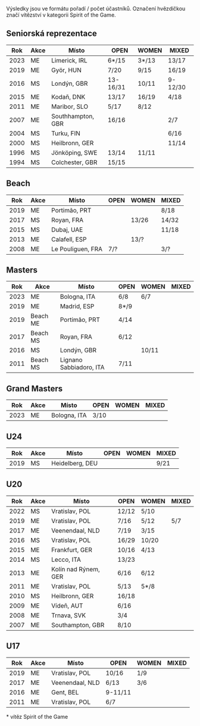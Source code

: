 Výsledky jsou ve formátu pořadí / počet účastníků.
Označení hvězdičkou značí vítězství v kategorii Spirit of the Game.

## Seniorská reprezentace

| Rok  | Akce | Místo            | OPEN     | WOMEN | MIXED   |
| ---- | ---- | ---------------- | -------- | ----- | ------- |
| 2023 | ME   | Limerick, IRL    | 6\*/15   | 3\*/13| 13/17   |
| 2019 | ME   | Györ, HUN        | 7/20     | 9/15  | 16/19   |
| 2016 | MS   | Londýn, GBR      | 13-16/31 | 10/11 | 9-12/30 |
| 2015 | ME   | Kodaň, DNK       | 13/17    | 16/19 | 4/18    |
| 2011 | ME   | Maribor, SLO     | 5/17     | 8/12  |         |
| 2007 | ME   | Southhampton, GBR| 16/16    |       | 2/7     |
| 2004 | MS   | Turku, FIN       |          |       | 6/16    |
| 2000 | MS   | Heilbronn, GER   |          |       | 11/14   |
| 1996 | MS   | Jönköping, SWE   | 13/14    | 11/11 |         |
| 1994 | MS   | Colchester, GBR  | 15/15    |       |         |

## Beach

| Rok  | Akce | Místo             | OPEN | WOMEN | MIXED |
| ---- | ---- | ----------------- | ---- | ----- | ----- |
| 2019 | ME   | Portimão, PRT     |      |       | 8/18  |
| 2017 | MS   | Royan, FRA        |      | 13/26 | 14/32 |
| 2015 | MS   | Dubaj, UAE        |      |       | 11/18 |
| 2013 | ME   | Calafell, ESP     |      | 13/?  |       |
| 2008 | ME   | Le Pouliguen, FRA | 7/?  |       | 3/?   |

## Masters

| Rok  | Akce     | Místo                   | OPEN  | WOMEN | MIXED |
| ---- | -------- | ----------------------- | ----- | ----- | ----- |
| 2023 | ME       | Bologna, ITA            | 6/8   | 6/7   |       |
| 2019 | ME       | Madrid, ESP             | 8\*/9 |       |       |
| 2019 | Beach ME | Portimão, PRT           | 4/14  |       |       |
| 2017 | Beach MS | Royan, FRA              | 6/12  |       |       |
| 2016 | MS       | Londýn, GBR             |       | 10/11 |       |
| 2011 | Beach MS | Lignano Sabbiadoro, ITA | 7/11  |       |       |

## Grand Masters

| Rok  | Akce     | Místo                   | OPEN  | WOMEN | MIXED |
| ---- | -------- | ----------------------- | ----- | ----- | ----- |
| 2023 | ME       | Bologna, ITA            | 3/10  |       |       |

## U24

| Rok  | Akce | Místo           | OPEN | WOMEN | MIXED |
| ---- | ---- | --------------- | ---- | ----- | ----- |
| 2019 | MS   | Heidelberg, DEU |      |       | 9/21  |

## U20

| Rok  | Akce | Místo                | OPEN  | WOMEN | MIXED |
| ---- | ---- | -------------------- | ----- | ----- | ----- |
| 2022 | MS   | Vratislav, POL       | 12/12 | 5/10  |       |
| 2019 | ME   | Vratislav, POL       | 7/16  | 5/12  | 5/7   |
| 2017 | ME   | Veenendaal, NLD      | 7/19  | 3/15  |       |
| 2016 | MS   | Vratislav, POL       | 16/29 | 10/20 |       |
| 2015 | ME   | Frankfurt, GER       | 10/16 | 4/13  |       |
| 2014 | MS   | Lecco, ITA           | 13/23 |       |       |
| 2013 | ME   | Kolín nad Rýnem, GER | 6/16  | 6/12  |       |
| 2011 | ME   | Vratislav, POL       | 5/13  | 5*/8  |       |
| 2010 | MS   | Heilbronn, GER       | 16/18 |       |       |
| 2009 | ME   | Vídeň, AUT           | 6/16  |       |       |
| 2008 | ME   | Trnava, SVK          | 3/4   |       |       |
| 2007 | ME   | Southampton, GBR     | 8/10  |       |       |

## U17

| Rok  | Akce | Místo           | OPEN   | WOMEN | MIXED |
| ---- | ---- | --------------- | ------ | ----- | ----- |
| 2019 | ME   | Vratislav, POL  | 10/16  | 1/9   |       |
| 2017 | ME   | Veenendaal, NLD | 6/13   | 3/6   |       |
| 2016 | ME   | Gent, BEL       | 9-11/11|       |       |
| 2011 | ME   | Vratislav, POL  | 6/7    |       |       |

\* vítěz Spirit of the Game
